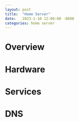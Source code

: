 ```yaml
---
layout: post
title:  "Home Server"
date:   2023-1-10 12:00:00 -0600
categories: home server
---
```


# Overview

# Hardware

# Services

# DNS
